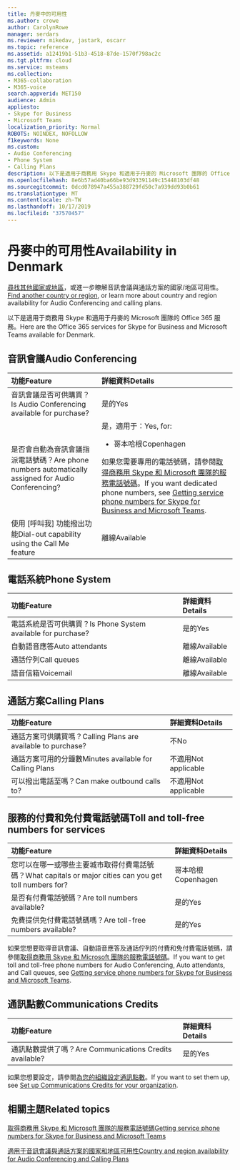 ```yaml
---
title: 丹麥中的可用性
ms.author: crowe
author: CarolynRowe
manager: serdars
ms.reviewer: mikedav, jastark, oscarr
ms.topic: reference
ms.assetid: a12419b1-51b3-4518-87de-1570f798ac2c
ms.tgt.pltfrm: cloud
ms.service: msteams
ms.collection:
- M365-collaboration
- M365-voice
search.appverid: MET150
audience: Admin
appliesto:
- Skype for Business
- Microsoft Teams
localization_priority: Normal
ROBOTS: NOINDEX, NOFOLLOW
f1keywords: None
ms.custom:
- Audio Conferencing
- Phone System
- Calling Plans
description: 以下是適用于商務用 Skype 和適用于丹麥的 Microsoft 團隊的 Office 365 服務。
ms.openlocfilehash: 8e6b57ad40ba66be93d93391149c15448103df48
ms.sourcegitcommit: 0dcd078947a455a388729fd50c7a939dd93b0b61
ms.translationtype: MT
ms.contentlocale: zh-TW
ms.lasthandoff: 10/17/2019
ms.locfileid: "37570457"
---
```

# <a name="availability-in-denmark"></a><span data-ttu-id="9a1e2-103">丹麥中的可用性</span><span class="sxs-lookup"><span data-stu-id="9a1e2-103">Availability in Denmark</span></span>

<span data-ttu-id="9a1e2-104">[尋找其他國家或地區](country-and-region-availability-for-audio-conferencing-and-calling-plans.md)，或進一步瞭解音訊會議與通話方案的國家/地區可用性。</span><span class="sxs-lookup"><span data-stu-id="9a1e2-104">[Find another country or region](country-and-region-availability-for-audio-conferencing-and-calling-plans.md), or learn more about country and region availability for Audio Conferencing and calling plans.</span></span>

<span data-ttu-id="9a1e2-105">以下是適用于商務用 Skype 和適用于丹麥的 Microsoft 團隊的 Office 365 服務。</span><span class="sxs-lookup"><span data-stu-id="9a1e2-105">Here are the Office 365 services for Skype for Business and Microsoft Teams available for Denmark.</span></span>
  
## <a name="audio-conferencing"></a><span data-ttu-id="9a1e2-106">音訊會議</span><span class="sxs-lookup"><span data-stu-id="9a1e2-106">Audio Conferencing</span></span>

|<span data-ttu-id="9a1e2-107">**功能**</span><span class="sxs-lookup"><span data-stu-id="9a1e2-107">**Feature**</span></span>|<span data-ttu-id="9a1e2-108">**詳細資料**</span><span class="sxs-lookup"><span data-stu-id="9a1e2-108">**Details**</span></span>|
|:-----|:-----|
|<span data-ttu-id="9a1e2-109">音訊會議是否可供購買？</span><span class="sxs-lookup"><span data-stu-id="9a1e2-109">Is Audio Conferencing available for purchase?</span></span>  <br/> |<span data-ttu-id="9a1e2-110">是的</span><span class="sxs-lookup"><span data-stu-id="9a1e2-110">Yes</span></span>  <br/> |
|<span data-ttu-id="9a1e2-111">是否會自動為音訊會議指派電話號碼？</span><span class="sxs-lookup"><span data-stu-id="9a1e2-111">Are phone numbers automatically assigned for Audio Conferencing?</span></span>  <br/> |<span data-ttu-id="9a1e2-112">是，適用于：</span><span class="sxs-lookup"><span data-stu-id="9a1e2-112">Yes, for:</span></span><br/><ul><li> <span data-ttu-id="9a1e2-113">哥本哈根</span><span class="sxs-lookup"><span data-stu-id="9a1e2-113">Copenhagen</span></span></ul> <span data-ttu-id="9a1e2-114">如果您需要專用的電話號碼，請參閱[取得商務用 Skype 和 Microsoft 團隊的服務電話號碼](/microsoftteams/getting-service-phone-numbers)。</span><span class="sxs-lookup"><span data-stu-id="9a1e2-114">If you want dedicated phone numbers, see [Getting service phone numbers for Skype for Business and Microsoft Teams](/microsoftteams/getting-service-phone-numbers).</span></span>  <br/> |
|<span data-ttu-id="9a1e2-115">使用 [呼叫我] 功能撥出功能</span><span class="sxs-lookup"><span data-stu-id="9a1e2-115">Dial-out capability using the Call Me feature</span></span>  <br/> |<span data-ttu-id="9a1e2-116">離線</span><span class="sxs-lookup"><span data-stu-id="9a1e2-116">Available</span></span>  <br/> |
   
## <a name="phone-system"></a><span data-ttu-id="9a1e2-117">電話系統</span><span class="sxs-lookup"><span data-stu-id="9a1e2-117">Phone System</span></span>

|<span data-ttu-id="9a1e2-118">**功能**</span><span class="sxs-lookup"><span data-stu-id="9a1e2-118">**Feature**</span></span>|<span data-ttu-id="9a1e2-119">**詳細資料**</span><span class="sxs-lookup"><span data-stu-id="9a1e2-119">**Details**</span></span>|
|:-----|:-----|
|<span data-ttu-id="9a1e2-120">電話系統是否可供購買？</span><span class="sxs-lookup"><span data-stu-id="9a1e2-120">Is Phone System available for purchase?</span></span>  <br/> |<span data-ttu-id="9a1e2-121">是的</span><span class="sxs-lookup"><span data-stu-id="9a1e2-121">Yes</span></span>  <br/> |
| <span data-ttu-id="9a1e2-122">自動語音應答</span><span class="sxs-lookup"><span data-stu-id="9a1e2-122">Auto attendants</span></span> <br/> |<span data-ttu-id="9a1e2-123">離線</span><span class="sxs-lookup"><span data-stu-id="9a1e2-123">Available</span></span>  <br/> |
|<span data-ttu-id="9a1e2-124">通話佇列</span><span class="sxs-lookup"><span data-stu-id="9a1e2-124">Call queues</span></span>  <br/> |<span data-ttu-id="9a1e2-125">離線</span><span class="sxs-lookup"><span data-stu-id="9a1e2-125">Available</span></span>  <br/> |
|<span data-ttu-id="9a1e2-126">語音信箱</span><span class="sxs-lookup"><span data-stu-id="9a1e2-126">Voicemail</span></span>  <br/> |<span data-ttu-id="9a1e2-127">離線</span><span class="sxs-lookup"><span data-stu-id="9a1e2-127">Available</span></span>  <br/> |
   
## <a name="calling-plans"></a><span data-ttu-id="9a1e2-128">通話方案</span><span class="sxs-lookup"><span data-stu-id="9a1e2-128">Calling Plans</span></span>

|<span data-ttu-id="9a1e2-129">**功能**</span><span class="sxs-lookup"><span data-stu-id="9a1e2-129">**Feature**</span></span>|<span data-ttu-id="9a1e2-130">**詳細資料**</span><span class="sxs-lookup"><span data-stu-id="9a1e2-130">**Details**</span></span>|
|:-----|:-----|
|<span data-ttu-id="9a1e2-131">通話方案可供購買嗎？</span><span class="sxs-lookup"><span data-stu-id="9a1e2-131">Calling Plans are available to purchase?</span></span>  <br/> |<span data-ttu-id="9a1e2-132">不</span><span class="sxs-lookup"><span data-stu-id="9a1e2-132">No</span></span>  <br/> |
|<span data-ttu-id="9a1e2-133">通話方案可用的分鐘數</span><span class="sxs-lookup"><span data-stu-id="9a1e2-133">Minutes available for Calling Plans</span></span>  <br/> |<span data-ttu-id="9a1e2-134">不適用</span><span class="sxs-lookup"><span data-stu-id="9a1e2-134">Not applicable</span></span>  <br/> |
|<span data-ttu-id="9a1e2-135">可以撥出電話至嗎？</span><span class="sxs-lookup"><span data-stu-id="9a1e2-135">Can make outbound calls to?</span></span>  <br/> |<span data-ttu-id="9a1e2-136">不適用</span><span class="sxs-lookup"><span data-stu-id="9a1e2-136">Not applicable</span></span>  <br/> |
   
## <a name="toll-and-toll-free-numbers-for-services"></a><span data-ttu-id="9a1e2-137">服務的付費和免付費電話號碼</span><span class="sxs-lookup"><span data-stu-id="9a1e2-137">Toll and toll-free numbers for services</span></span>

|<span data-ttu-id="9a1e2-138">**功能**</span><span class="sxs-lookup"><span data-stu-id="9a1e2-138">**Feature**</span></span>|<span data-ttu-id="9a1e2-139">**詳細資料**</span><span class="sxs-lookup"><span data-stu-id="9a1e2-139">**Details**</span></span>|
|:-----|:-----|
|<span data-ttu-id="9a1e2-140">您可以在哪一或哪些主要城市取得付費電話號碼？</span><span class="sxs-lookup"><span data-stu-id="9a1e2-140">What capitals or major cities can you get toll numbers for?</span></span>  <br/> |<span data-ttu-id="9a1e2-141">哥本哈根</span><span class="sxs-lookup"><span data-stu-id="9a1e2-141">Copenhagen</span></span>  <br/> |
|<span data-ttu-id="9a1e2-142">是否有付費電話號碼？</span><span class="sxs-lookup"><span data-stu-id="9a1e2-142">Are toll numbers available?</span></span>  <br/> |<span data-ttu-id="9a1e2-143">是的</span><span class="sxs-lookup"><span data-stu-id="9a1e2-143">Yes</span></span>  <br/> |
|<span data-ttu-id="9a1e2-144">免費提供免付費電話號碼嗎？</span><span class="sxs-lookup"><span data-stu-id="9a1e2-144">Are toll-free numbers available?</span></span>  <br/> |<span data-ttu-id="9a1e2-145">是的</span><span class="sxs-lookup"><span data-stu-id="9a1e2-145">Yes</span></span>  <br/> |
   
 <span data-ttu-id="9a1e2-146">如果您想要取得音訊會議、自動語音應答及通話佇列的付費和免付費電話號碼，請參閱[取得商務用 Skype 和 Microsoft 團隊的服務電話號碼](/microsoftteams/getting-service-phone-numbers)。</span><span class="sxs-lookup"><span data-stu-id="9a1e2-146">If you want to get toll and toll-free phone numbers for Audio Conferencing, Auto attendants, and Call queues, see [Getting service phone numbers for Skype for Business and Microsoft Teams](/microsoftteams/getting-service-phone-numbers).</span></span>
  
## <a name="communications-credits"></a><span data-ttu-id="9a1e2-147">通訊點數</span><span class="sxs-lookup"><span data-stu-id="9a1e2-147">Communications Credits</span></span>

|<span data-ttu-id="9a1e2-148">**功能**</span><span class="sxs-lookup"><span data-stu-id="9a1e2-148">**Feature**</span></span>|<span data-ttu-id="9a1e2-149">**詳細資料**</span><span class="sxs-lookup"><span data-stu-id="9a1e2-149">**Details**</span></span>|
|:-----|:-----|
|<span data-ttu-id="9a1e2-150">通訊點數提供了嗎？</span><span class="sxs-lookup"><span data-stu-id="9a1e2-150">Are Communications Credits available?</span></span>  <br/> |<span data-ttu-id="9a1e2-151">是的</span><span class="sxs-lookup"><span data-stu-id="9a1e2-151">Yes</span></span>  <br/> |
   
<span data-ttu-id="9a1e2-152">如果您想要設定，請參閱[為您的組織設定通訊點數](../set-up-communications-credits-for-your-organization.md)。</span><span class="sxs-lookup"><span data-stu-id="9a1e2-152">If you want to set them up, see [Set up Communications Credits for your organization](../set-up-communications-credits-for-your-organization.md).</span></span>
  
## <a name="related-topics"></a><span data-ttu-id="9a1e2-153">相關主題</span><span class="sxs-lookup"><span data-stu-id="9a1e2-153">Related topics</span></span>

[<span data-ttu-id="9a1e2-154">取得商務用 Skype 和 Microsoft 團隊的服務電話號碼</span><span class="sxs-lookup"><span data-stu-id="9a1e2-154">Getting service phone numbers for Skype for Business and Microsoft Teams</span></span>](/microsoftteams/getting-service-phone-numbers)

[<span data-ttu-id="9a1e2-155">適用于音訊會議與通話方案的國家和地區可用性</span><span class="sxs-lookup"><span data-stu-id="9a1e2-155">Country and region availability for Audio Conferencing and Calling Plans</span></span>](country-and-region-availability-for-audio-conferencing-and-calling-plans.md)


